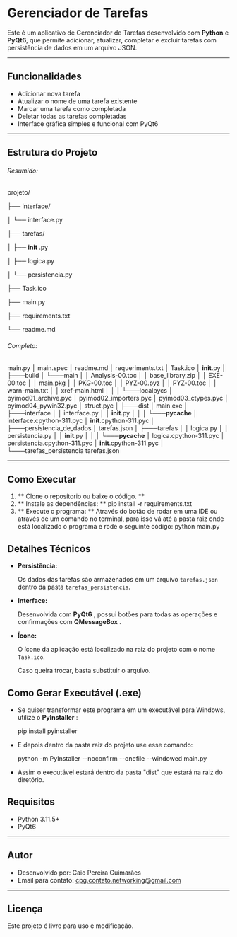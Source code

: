 # Gerenciador de Tarefas

Este é um aplicativo de Gerenciador de Tarefas desenvolvido com **Python** e **PyQt6**, que permite adicionar, atualizar, completar e excluir tarefas com persistência de dados em um arquivo JSON.

---

## Funcionalidades

- Adicionar nova tarefa
- Atualizar o nome de uma tarefa existente
- Marcar uma tarefa como completada
- Deletar todas as tarefas completadas
- Interface gráfica simples e funcional com PyQt6

---



## Estrutura do Projeto

###### Resumido:

projeto/

├── interface/

│   └── interface.py

├── tarefas/

│   ├──  **init** .py

│   ├── logica.py

│   └── persistencia.py

├── Task.ico

├── main.py

├── requirements.txt

└── readme.md

###### Completo:

main.py
│   main.spec
│   readme.md
│   requeriments.txt
│   Task.ico
│   __init__.py
│
├───build
│   └───main
│       │   Analysis-00.toc
│       │   base_library.zip
│       │   EXE-00.toc
│       │   main.pkg
│       │   PKG-00.toc
│       │   PYZ-00.pyz
│       │   PYZ-00.toc
│       │   warn-main.txt
│       │   xref-main.html
│       │
│       └───localpycs
│               pyimod01_archive.pyc
│               pyimod02_importers.pyc
│               pyimod03_ctypes.pyc
│               pyimod04_pywin32.pyc
│               struct.pyc
│
├───dist
│       main.exe
│
├───interface
│   │   interface.py
│   │   __init__.py
│   │
│   └───__pycache__
│           interface.cpython-311.pyc
│           __init__.cpython-311.pyc
│
├───persistencia_de_dados
│       tarefas.json
│
├───tarefas
│   │   logica.py
│   │   persistencia.py
│   │   __init__.py
│   │
│   └───__pycache__
│           logica.cpython-311.pyc
│           persistencia.cpython-311.pyc
│           __init__.cpython-311.pyc
│
└───tarefas_persistencia
        tarefas.json

---



## Como Executar

1. ** Clone o reposítorio ou baixe o código. **
2. ** Instale as dependências: **
   pip install -r requirements.txt
3. ** Execute o programa: **
   Através do botão de rodar em uma IDE ou através de um comando no terminal, para isso vá até a pasta raiz onde está localizado o programa e rode o seguinte código:
   python main.py

## Detalhes Técnicos

* **Persistência:**

  Os dados das tarefas são armazenados em um arquivo `tarefas.json` dentro da pasta `tarefas_persistencia`.
* **Interface:**

  Desenvolvida com  **PyQt6** , possui botões para todas as operações e confirmações com  **QMessageBox** .
* **Ícone:**

  O ícone da aplicação está localizado na raiz do projeto com o nome `Task.ico`.

  Caso queira trocar, basta substituir o arquivo.

## Como Gerar Executável (.exe)

* Se quiser transformar este programa em um executável para Windows, utilize o  **PyInstaller** :

    pip install pyinstaller

* E depois dentro da pasta raiz do projeto use esse comando:

    python -m PyInstaller --noconfirm --onefile --windowed main.py

* Assim o executável estará dentro da pasta "dist" que estará na raiz do diretório.


## Requisitos

* Python 3.11.5+
* PyQt6

---

## Autor

* Desenvolvido por: Caio Pereira Guimarães
* Email para contato: cpg.contato.networking@gmail.com

---



## Licença

Este projeto é livre para uso e modificação.
